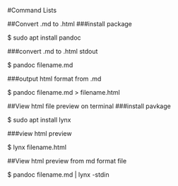 #Command Lists


##Convert .md to .html
###install package

$ sudo apt install pandoc

###convert .md to .html stdout

$ pandoc filename.md 

###output html format from .md

$ pandoc filename.md > filename.html

##View html file preview on terminal
###install pavkage

$ sudo apt install lynx

###view html preview

$ lynx filename.html

##View html preview from md format file

$ pandoc filename.md | lynx -stdin

